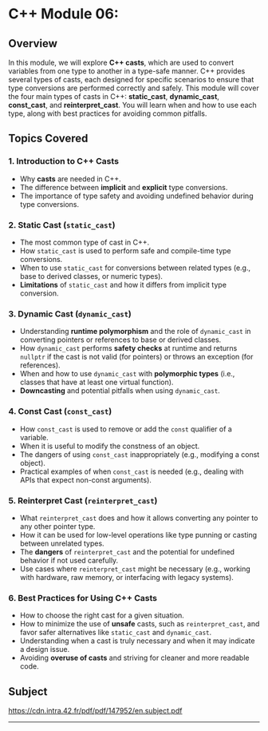 # C++ Module 06:

## Overview

In this module, we will explore **C++ casts**, which are used to convert variables from one type to another in a type-safe manner. C++ provides several types of casts, each designed for specific scenarios to ensure that type conversions are performed correctly and safely. This module will cover the four main types of casts in C++: **static_cast**, **dynamic_cast**, **const_cast**, and **reinterpret_cast**. You will learn when and how to use each type, along with best practices for avoiding common pitfalls.

## Topics Covered

### 1. **Introduction to C++ Casts**
- Why **casts** are needed in C++.
- The difference between **implicit** and **explicit** type conversions.
- The importance of type safety and avoiding undefined behavior during type conversions.
  
### 2. **Static Cast (`static_cast`)**
- The most common type of cast in C++.
- How `static_cast` is used to perform safe and compile-time type conversions.
- When to use `static_cast` for conversions between related types (e.g., base to derived classes, or numeric types).
- **Limitations** of `static_cast` and how it differs from implicit type conversion.
  
### 3. **Dynamic Cast (`dynamic_cast`)**
- Understanding **runtime polymorphism** and the role of `dynamic_cast` in converting pointers or references to base or derived classes.
- How `dynamic_cast` performs **safety checks** at runtime and returns `nullptr` if the cast is not valid (for pointers) or throws an exception (for references).
- When and how to use `dynamic_cast` with **polymorphic types** (i.e., classes that have at least one virtual function).
- **Downcasting** and potential pitfalls when using `dynamic_cast`.

### 4. **Const Cast (`const_cast`)**
- How `const_cast` is used to remove or add the `const` qualifier of a variable.
- When it is useful to modify the constness of an object.
- The dangers of using `const_cast` inappropriately (e.g., modifying a const object).
- Practical examples of when `const_cast` is needed (e.g., dealing with APIs that expect non-const arguments).

### 5. **Reinterpret Cast (`reinterpret_cast`)**
- What `reinterpret_cast` does and how it allows converting any pointer to any other pointer type.
- How it can be used for low-level operations like type punning or casting between unrelated types.
- The **dangers** of `reinterpret_cast` and the potential for undefined behavior if not used carefully.
- Use cases where `reinterpret_cast` might be necessary (e.g., working with hardware, raw memory, or interfacing with legacy systems).

### 6. **Best Practices for Using C++ Casts**
- How to choose the right cast for a given situation.
- How to minimize the use of **unsafe** casts, such as `reinterpret_cast`, and favor safer alternatives like `static_cast` and `dynamic_cast`.
- Understanding when a cast is truly necessary and when it may indicate a design issue.
- Avoiding **overuse of casts** and striving for cleaner and more readable code.

## Subject
https://cdn.intra.42.fr/pdf/pdf/147952/en.subject.pdf

---
